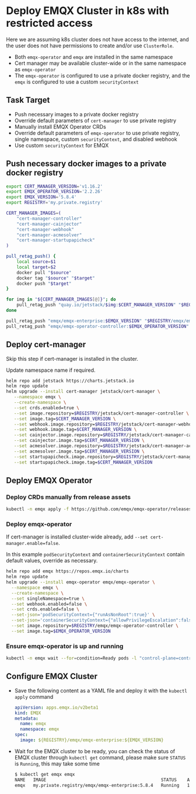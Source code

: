 # Deploy EMQX Cluster in k8s with restricted access

Here we are assuming k8s cluster does not have access to the internet, and the user does not have permissions to create and/or use `ClusterRole`.

+ Both `emqx-operator` and `emqx` are installed in the same namespace
+ Cert manager may be available cluster-wide or in the same namespace as `emqx-operator`
+ The `emqx-operator` is configured to use a private docker registry, and the `emqx` is configured to use a custom `securityContext`

## Task Target

- Push necessary images to a private docker registry
- Override default parameters of `cert-manager` to use private registry
- Manually install EMQX Operator CRDs
- Override default parameters of `emqx-operator` to use private registry, single namespace, custom `securityContext`, and disabled webhook
- Use custom `securityContext` for EMQX

## Push necessary docker images to a private docker registry

```bash
export CERT_MANAGER_VERSION='v1.16.2'
export EMQX_OPERATOR_VERSION='2.2.26'
export EMQX_VERSION='5.8.4'
export REGISTRY='my.private.registry'

CERT_MANAGER_IMAGES=(
    "cert-manager-controller"
    "cert-manager-cainjector"
    "cert-manager-webhook"
    "cert-manager-acmesolver"
    "cert-manager-startupapicheck"
)

pull_retag_push() {
    local source=$1
    local target=$2
    docker pull "$source"
    docker tag "$source" "$target"
    docker push "$target"
}

for img in "${CERT_MANAGER_IMAGES[@]}"; do
    pull_retag_push "quay.io/jetstack/$img:$CERT_MANAGER_VERSION" "$REGISTRY/jetstack/$img:$CERT_MANAGER_VERSION"
done

pull_retag_push "emqx/emqx-enterprise:$EMQX_VERSION" "$REGISTRY/emqx/emqx-enterprise:$EMQX_VERSION"
pull_retag_push "emqx/emqx-operator-controller:$EMQX_OPERATOR_VERSION" "$REGISTRY/emqx/emqx-operator-controller:$EMQX_OPERATOR_VERSION"
```

## Deploy cert-manager

Skip this step if cert-manager is installed in the cluster.

Update namespace name if required.

```bash
helm repo add jetstack https://charts.jetstack.io
helm repo update
helm upgrade --install cert-manager jetstack/cert-manager \
   --namespace emqx \
   --create-namespace \
   --set crds.enabled=true \
   --set image.repository=$REGISTRY/jetstack/cert-manager-controller \
   --set image.tag=$CERT_MANAGER_VERSION \
   --set webhook.image.repository=$REGISTRY/jetstack/cert-manager-webhook \
   --set webhook.image.tag=$CERT_MANAGER_VERSION \
   --set cainjector.image.repository=$REGISTRY/jetstack/cert-manager-cainjector \
   --set cainjector.image.tag=$CERT_MANAGER_VERSION \
   --set acmesolver.image.repository=$REGISTRY/jetstack/cert-manager-acmesolver \
   --set acmesolver.image.tag=$CERT_MANAGER_VERSION \
   --set startupapicheck.image.repository=$REGISTRY/jetstack/cert-manager-startupapicheck \
   --set startupapicheck.image.tag=$CERT_MANAGER_VERSION
```

## Deploy EMQX Operator

### Deploy CRDs manually from release assets

```bash
kubectl -n emqx apply -f https://github.com/emqx/emqx-operator/releases/download/$EMQX_OPERATOR_VERSION/crds.yaml
```

### Deploy emqx-operator

If cert-manager is installed cluster-wide already, add `--set cert-manager.enable=false`.

In this example `podSecurityContext` and `containerSecurityContext` contain default values, override as necessary.

```bash
helm repo add emqx https://repos.emqx.io/charts
helm repo update
helm upgrade --install emqx-operator emqx/emqx-operator \
  --namespace emqx \
  --create-namespace \
  --set singleNamespace=true \
  --set webhook.enabled=false \
  --set crds.enabled=false \
  --set-json='podSecurityContext={"runAsNonRoot":true}' \
  --set-json='containerSecurityContext={"allowPrivilegeEscalation":false}' \
  --set image.repository=$REGISTRY/emqx/emqx-operator-controller \
  --set image.tag=$EMQX_OPERATOR_VERSION
```

### Ensure emqx-operator is up and running

```bash
kubectl -n emqx wait --for=condition=Ready pods -l "control-plane=controller-manager"
```

## Configure EMQX Cluster

+ Save the following content as a YAML file and deploy it with the `kubectl apply` command

  ```yaml
  apiVersion: apps.emqx.io/v2beta1
  kind: EMQX
  metadata:
    name: emqx
    namespace: emqx
  spec:
    image: ${REGISTRY}/emqx/emqx-enterprise:${EMQX_VERSION}
  ```

+ Wait for the EMQX cluster to be ready, you can check the status of EMQX cluster through `kubectl get` command, please make sure `STATUS` is `Running`, this may take some time

  ```bash
  $ kubectl get emqx emqx
  NAME   IMAGE                                            STATUS    AGE
  emqx   my.private.registry/emqx/emqx-enterprise:5.8.4   Running   10m
  ```
